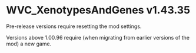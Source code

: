 # WVC_XenotypesAndGenes v1.43.35
 
Pre-release versions require resetting the mod settings.

Versions above 1.00.96 require (when migrating from earlier versions of the mod) a new game.